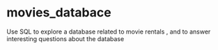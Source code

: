 # movies_databace
Use SQL to explore a database related to movie rentals , and to answer interesting questions about the database
